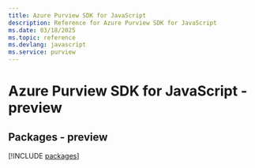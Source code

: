 ```yaml
---
title: Azure Purview SDK for JavaScript
description: Reference for Azure Purview SDK for JavaScript
ms.date: 03/18/2025
ms.topic: reference
ms.devlang: javascript
ms.service: purview
---
```

# Azure Purview SDK for JavaScript - preview
## Packages - preview
[!INCLUDE [packages](purview-index.md)]